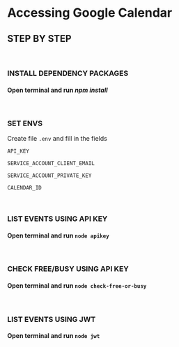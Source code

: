 # **Accessing Google Calendar**

## **STEP BY STEP**

<br/>

### **INSTALL DEPENDENCY PACKAGES**
#### Open terminal and run *npm install*

<br/>

### **SET ENVS**
 Create file `.env` and fill in the fields
 <br/>

 `API_KEY`

  `SERVICE_ACCOUNT_CLIENT_EMAIL`

  `SERVICE_ACCOUNT_PRIVATE_KEY`

  `CALENDAR_ID`
  
<br />

### **LIST EVENTS USING API KEY**
#### Open terminal and run `node apikey`

<br />

### **CHECK FREE/BUSY USING API KEY**
#### Open terminal and run `node check-free-or-busy`

<br />

### **LIST EVENTS USING JWT**
#### Open terminal and run `node jwt`